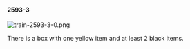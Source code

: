 #### 2593-3
![train-2593-3-0.png](https://github.com/lil-lab/nlvr/raw/master/nlvr/train/images/9/train-2593-3-0.png "train-2593-3-0.png")

There is a box with one yellow item and at least 2 black items.